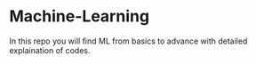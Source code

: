 # Machine-Learning
In this repo you will find ML from basics to advance with detailed explaination of codes.

